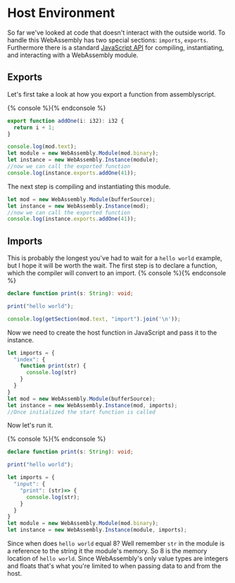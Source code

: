 # Host Environment

So far we've looked at code that doesn't interact with the outside world.  To handle this WebAssembly has two special sections: `imports`, `exports`.  Furthermore there is a standard [JavaScript API](https://developer.mozilla.org/en-US/docs/Web/JavaScript/Reference/Global_objects/WebAssembly) for compiling, instantiating, and interacting with a WebAssembly module.

## Exports

Let's first take a look at how you export a function from assemblyscript.

{% console %}{% endconsole %}
```ts
export function addOne(i: i32): i32 {
  return i + 1;
}
```
```js
console.log(mod.text);
let module = new WebAssembly.Module(mod.binary);
let instance = new WebAssembly.Instance(module);
//now we can call the exported function
console.log(instance.exports.addOne(41));
```

The next step is compiling and instantiating this module.
```js
let mod = new WebAssembly.Module(bufferSource);
let instance = new WebAssembly.Instance(mod);
//now we can call the exported function
console.log(instance.exports.addOne(41));
```

## Imports

This is probably the longest you've had to wait for a `hello world` example, but I hope it will be worth the wait.  The first step is to declare a function, which the compiler will convert to an import.
{% console %}{% endconsole %}
```ts
declare function print(s: String): void;

print("hello world");
```
```js
console.log(getSection(mod.text, "import").join('\n'));
```

Now we need to create the host function in JavaScript and pass it to the instance.

```js
let imports = {
  "index": {
    function print(str) {
      console.log(str)
    }
  }
}
let mod = new WebAssembly.Module(bufferSource);
let instance = new WebAssembly.Instance(mod, imports);
//Once initialized the start function is called
```

Now let's run it.

{% console %}{% endconsole %}
```ts
declare function print(s: String): void;

print("hello world");
```
```js
let imports = {
  "input": {
    "print": (str)=> {
      console.log(str);
    }
  }
}
let module = new WebAssembly.Module(mod.binary);
let instance = new WebAssembly.Instance(module, imports);
```

Since when does `hello world` equal 8?  Well remember `str` in the module is a reference to the string it the module's memory.  So 8 is the memory location of `hello world`.  Since WebAssembly's only value types are integers and floats that's what you're limited to when passing data to and from the host. 
